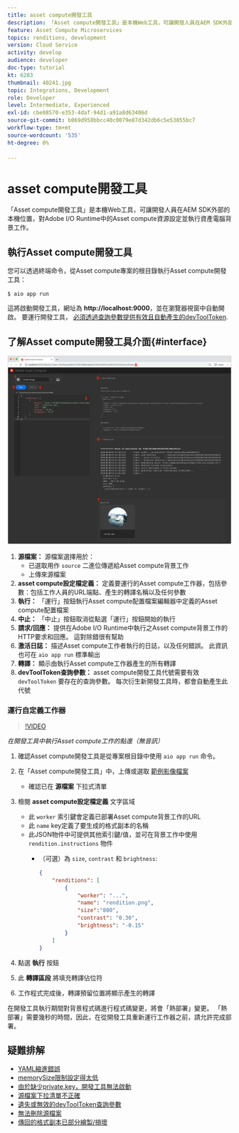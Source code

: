 ```yaml
---
title: asset compute開發工具
description: 「Asset compute開發工具」是本機Web工具，可讓開發人員在AEM SDK外部的本機位置，對Adobe I/O Runtime中的Asset compute資源設定並執行資產電腦背景工作。
feature: Asset Compute Microservices
topics: renditions, development
version: Cloud Service
activity: develop
audience: developer
doc-type: tutorial
kt: 6283
thumbnail: 40241.jpg
topic: Integrations, Development
role: Developer
level: Intermediate, Experienced
exl-id: cbe08570-e353-4daf-94d1-a91a8d63406d
source-git-commit: b069d958bbcc40c0079e87d342db6c5e53055bc7
workflow-type: tm+mt
source-wordcount: '535'
ht-degree: 0%

---
```


# asset compute開發工具

「Asset compute開發工具」是本機Web工具，可讓開發人員在AEM SDK外部的本機位置，對Adobe I/O Runtime中的Asset compute資源設定並執行資產電腦背景工作。

## 執行Asset compute開發工具

您可以透過終端命令，從Asset compute專案的根目錄執行Asset compute開發工具：

```
$ aio app run
```

這將啟動開發工具，網址為 __http://localhost:9000__，並在瀏覽器視窗中自動開啟。 要運行開發工具， [必須透過查詢參數提供有效且自動產生的devToolToken](#troubleshooting__devtooltoken).

## 了解Asset compute開發工具介面{#interface}

![asset compute開發工具](./assets/development-tool/asset-compute-dev-tool.png)

1. __源檔案：__ 源檔案選擇用於：
   + 已選取用作 `source` 二進位傳遞給Asset compute背景工作
   + 上傳來源檔案
1. __asset compute設定檔定義：__ 定義要運行的Asset compute工作器，包括參數：包括工作人員的URL端點、產生的轉譯名稱以及任何參數
1. __執行：__ 「運行」按鈕執行Asset compute配置檔案編輯器中定義的Asset compute配置檔案
1. __中止：__ 「中止」按鈕取消從點選「運行」按鈕開始的執行
1. __請求/回應：__ 提供在Adobe I/O Runtime中執行之Asset compute背景工作的HTTP要求和回應。 這對除錯很有幫助
1. __激活日誌：__ 描述Asset compute工作者執行的日誌，以及任何錯誤。 此資訊也可在 `aio app run` 標準輸出
1. __轉譯：__ 顯示由執行Asset compute工作器產生的所有轉譯
1. __devToolToken查詢參數：__ asset compute開發工具代號需要有效 `devToolToken` 要存在的查詢參數。 每次衍生新開發工具時，都會自動產生此代號

### 運行自定義工作器

>[!VIDEO](https://video.tv.adobe.com/v/40241?quality=12&learn=on)

_在開發工具中執行Asset compute工作的點進（無音訊）_

1. 確認Asset compute開發工具是從專案根目錄中使用 `aio app run` 命令。
1. 在「Asset compute開發工具」中，上傳或選取 [範例影像檔案](../assets/samples/sample-file.jpg)
   + 確認已在 __源檔案__ 下拉式清單
1. 檢閱 __asset compute設定檔定義__ 文字區域
   + 此 `worker` 索引鍵會定義已部署Asset compute背景工作的URL
   + 此 `name` key定義了要生成的格式副本的名稱
   + 此JSON物件中可提供其他索引鍵/值，並可在背景工作中使用 `rendition.instructions` 物件
      + （可選）為 `size`, `contrast` 和 `brightness`:

         ```json
         {
             "renditions": [
                 {
                     "worker": "...",
                     "name": "rendition.png",
                     "size":"800",
                     "contrast": "0.30",
                     "brightness": "-0.15"
                 }
             ]
         }
         ```

1. 點選 __執行__ 按鈕
1. 此 __轉譯區段__ 將填充轉譯佔位符
1. 工作程式完成後，轉譯預留位置將顯示產生的轉譯

在開發工具執行期間對背景程式碼進行程式碼變更，將會「熱部署」變更。 「熱部署」需要幾秒的時間，因此，在從開發工具重新運行工作器之前，請允許完成部署。

## 疑難排解

+ [YAML縮進錯誤](../troubleshooting.md#incorrect-yaml-indentation)
+ [memorySize限制設定得太低](../troubleshooting.md#memorysize-limit-is-set-too-low)
+ [由於缺少private.key，開發工具無法啟動](../troubleshooting.md#missing-private-key)
+ [源檔案下拉清單不正確](../troubleshooting.md#source-files-dropdown-incorrect)
+ [遺失或無效的devToolToken查詢參數](../troubleshooting.md#missing-or-invalid-devtooltoken-query-parameter)
+ [無法刪除源檔案](../troubleshooting.md#unable-to-remove-source-files)
+ [傳回的格式副本已部分繪製/損壞](../troubleshooting.md#rendition-returned-partially-drawn-or-corrupt)

